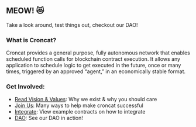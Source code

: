 ## MEOW! 😻

Take a look around, test things out, checkout our DAO!

### What is Croncat?

Croncat provides a general purpose, fully autonomous network that enables scheduled function calls for blockchain contract execution. It allows any application to schedule logic to get executed in the future, once or many times, triggered by an approved “agent,” in an economically stable format.

### Get Involved:

- [Read Vision & Values](https://docs.cron.cat/docs/values-vision/): Why we exist & why you should care
- [Join Us](https://docs.cron.cat/docs/join-croncat/): Many ways to help make croncat successful
- [Integrate](https://docs.cron.cat/docs/examples/): View example contracts on how to integrate
- [DAO](https://app.astrodao.com/dao/croncat.sputnik-dao.near): See our DAO in action!

